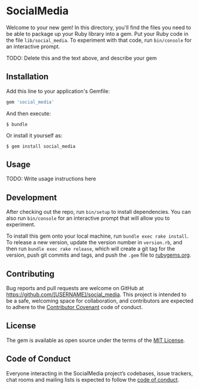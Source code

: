# SocialMedia

Welcome to your new gem! In this directory, you'll find the files you need to be able to package up your Ruby library into a gem. Put your Ruby code in the file `lib/social_media`. To experiment with that code, run `bin/console` for an interactive prompt.

TODO: Delete this and the text above, and describe your gem

## Installation

Add this line to your application's Gemfile:

```ruby
gem 'social_media'
```

And then execute:

    $ bundle

Or install it yourself as:

    $ gem install social_media

## Usage

TODO: Write usage instructions here

## Development

After checking out the repo, run `bin/setup` to install dependencies. You can also run `bin/console` for an interactive prompt that will allow you to experiment.

To install this gem onto your local machine, run `bundle exec rake install`. To release a new version, update the version number in `version.rb`, and then run `bundle exec rake release`, which will create a git tag for the version, push git commits and tags, and push the `.gem` file to [rubygems.org](https://rubygems.org).

## Contributing

Bug reports and pull requests are welcome on GitHub at https://github.com/[USERNAME]/social_media. This project is intended to be a safe, welcoming space for collaboration, and contributors are expected to adhere to the [Contributor Covenant](http://contributor-covenant.org) code of conduct.

## License

The gem is available as open source under the terms of the [MIT License](http://opensource.org/licenses/MIT).

## Code of Conduct

Everyone interacting in the SocialMedia project’s codebases, issue trackers, chat rooms and mailing lists is expected to follow the [code of conduct](https://github.com/[USERNAME]/social_media/blob/master/CODE_OF_CONDUCT.md).
